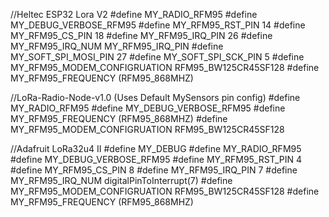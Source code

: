 //Heltec ESP32 Lora V2
#define MY_RADIO_RFM95
#define MY_DEBUG_VERBOSE_RFM95
#define MY_RFM95_RST_PIN 14
#define MY_RFM95_CS_PIN 18
#define MY_RFM95_IRQ_PIN 26
#define MY_RFM95_IRQ_NUM MY_RFM95_IRQ_PIN
#define MY_SOFT_SPI_MOSI_PIN 27
#define MY_SOFT_SPI_SCK_PIN 5
#define MY_RFM95_MODEM_CONFIGRUATION RFM95_BW125CR45SF128
#define MY_RFM95_FREQUENCY (RFM95_868MHZ)

//LoRa-Radio-Node-v1.0 (Uses Default MySensors pin config)
#define MY_RADIO_RFM95
#define MY_DEBUG_VERBOSE_RFM95
#define MY_RFM95_FREQUENCY (RFM95_868MHZ)
#define MY_RFM95_MODEM_CONFIGRUATION RFM95_BW125CR45SF128

//Adafruit LoRa32u4 II
#define MY_DEBUG
#define MY_RADIO_RFM95
#define MY_DEBUG_VERBOSE_RFM95
#define MY_RFM95_RST_PIN 4
#define MY_RFM95_CS_PIN 8
#define MY_RFM95_IRQ_PIN 7
#define MY_RFM95_IRQ_NUM digitalPinToInterrupt(7)
#define MY_RFM95_MODEM_CONFIGRUATION RFM95_BW125CR45SF128
#define MY_RFM95_FREQUENCY (RFM95_868MHZ)
